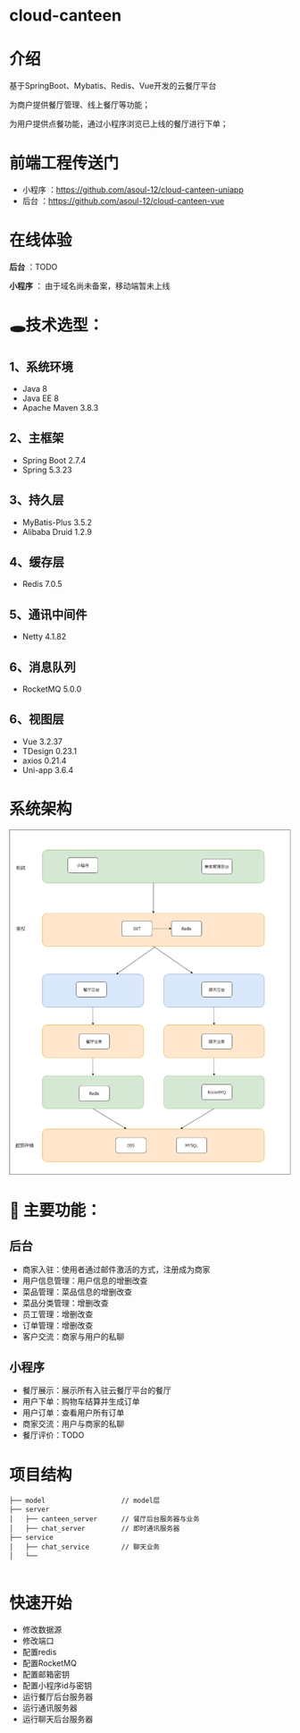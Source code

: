 # cloud-canteen

# 介绍
基于SpringBoot、Mybatis、Redis、Vue开发的云餐厅平台

为商户提供餐厅管理、线上餐厅等功能；

为用户提供点餐功能，通过小程序浏览已上线的餐厅进行下单；

# 前端工程传送门
- 小程序 ：https://github.com/asoul-12/cloud-canteen-uniapp
- 后台 ：https://github.com/asoul-12/cloud-canteen-vue

# 在线体验

**后台** ：TODO

**小程序** ： 由于域名尚未备案，移动端暂未上线 

# 🕳技术选型：
## 1、系统环境
- Java 8
- Java EE 8
- Apache Maven 3.8.3
## 2、主框架
- Spring Boot 2.7.4
- Spring 5.3.23
## 3、持久层
- MyBatis-Plus 3.5.2
- Alibaba Druid 1.2.9
## 4、缓存层
- Redis 7.0.5
## 5、通讯中间件
- Netty 4.1.82
## 6、消息队列
- RocketMQ 5.0.0
## 6、视图层
- Vue 3.2.37
- TDesign 0.23.1
- axios 0.21.4
- Uni-app 3.6.4

# 系统架构

![images](assets/construct.png)

#  🎉 主要功能：
## 后台
- 商家入驻：使用者通过邮件激活的方式，注册成为商家
- 用户信息管理：用户信息的增删改查
- 菜品管理：菜品信息的增删改查
- 菜品分类管理：增删改查
- 员工管理：增删改查
- 订单管理：增删改查
- 客户交流：商家与用户的私聊

## 小程序
- 餐厅展示：展示所有入驻云餐厅平台的餐厅
- 用户下单：购物车结算并生成订单
- 用户订单：查看用户所有订单
- 商家交流：用户与商家的私聊
- 餐厅评价：TODO

# 项目结构
```
├── model                   // model层  
├── server                  
│   ├── canteen_server      // 餐厅后台服务器与业务
│   ├── chat_server         // 即时通讯服务器
├── service
│   ├── chat_service        // 聊天业务
│   └── 
   
```
# 快速开始

- 修改数据源
- 修改端口
- 配置redis
- 配置RocketMQ
- 配置邮箱密钥
- 配置小程序id与密钥
- 运行餐厅后台服务器
- 运行通讯服务器
- 运行聊天后台服务器
